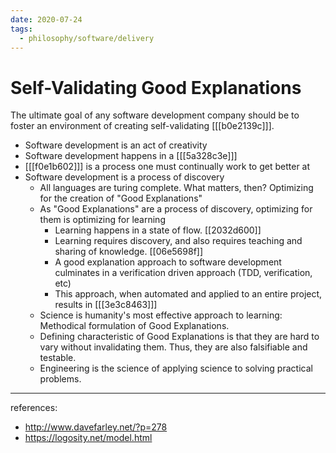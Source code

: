 ```yaml
---
date: 2020-07-24
tags:
  - philosophy/software/delivery
---
```


# Self-Validating Good Explanations

The ultimate goal of any software development company should be to foster an environment of creating self-validating [[[b0e2139c]]].

- Software development is an act of creativity
- Software development happens in a [[[5a328c3e]]]
- [[[f0e1b602]]] is a process one must continually work to get better at
- Software development is a process of discovery
  - All languages are turing complete. What matters, then? Optimizing for the creation of "Good Explanations"
  - As "Good Explanations" are a process of discovery, optimizing for them is optimizing for learning
    - Learning happens in a state of flow. [[2032d600]]
    - Learning requires discovery, and also requires teaching and sharing of knowledge. [[06e5698f]]
    - A good explanation approach to software development culminates in a verification driven approach (TDD, verification, etc)
    - This approach, when automated and applied to an entire project, results in [[[3e3c8463]]]
  - Science is humanity's most effective approach to learning: Methodical formulation of Good Explanations.
  - Defining characteristic of Good Explanations is that they are hard to vary without invalidating them. Thus, they are also falsifiable and testable.
  - Engineering is the science of applying science to solving practical problems.

---

references:

- <http://www.davefarley.net/?p=278>
- <https://logosity.net/model.html>
